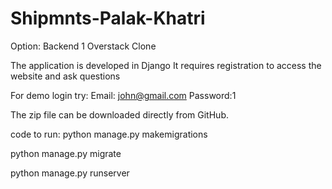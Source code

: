 # Shipmnts-Palak-Khatri

Option: Backend 1
Overstack Clone

The application is developed in Django
It requires registration to access the website and ask questions

For demo login try:
Email: john@gmail.com
Password:1

The zip file can be downloaded directly from GitHub.


code to run:
python manage.py makemigrations

python manage.py migrate

python manage.py runserver
